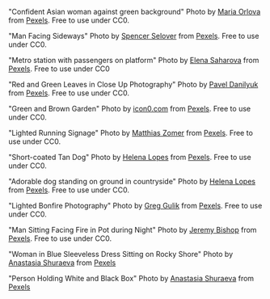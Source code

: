 "Confident Asian woman against green background"
Photo by [Maria Orlova](https://www.pexels.com/@orlovamaria?utm_content=attributionCopyText&utm_medium=referral&utm_source=pexels) from [Pexels](https://www.pexels.com/photo/confident-asian-woman-against-green-background-4906334/?utm_content=attributionCopyText&utm_medium=referral&utm_source=pexels). Free to use under CC0.

"Man Facing Sideways"
Photo by [Spencer Selover](https://www.pexels.com/@spencer-selover-142259?utm_content=attributionCopyText&utm_medium=referral&utm_source=pexels) from [Pexels](https://www.pexels.com/photo/man-facing-sideways-428364/?utm_content=attributionCopyText&utm_medium=referral&utm_source=pexels). Free to use under CC0.

"Metro station with passengers on platform"
Photo by [Elena Saharova](https://www.pexels.com/@eessoo?utm_content=attributionCopyText&utm_medium=referral&utm_source=pexels) from [Pexels](https://www.pexels.com/photo/metro-station-with-passengers-on-platform-5098043/?utm_content=attributionCopyText&utm_medium=referral&utm_source=pexels). Free to use under CC0

"Red and Green Leaves in Close Up Photography"
Photo by [Pavel Danilyuk](https://www.pexels.com/@pavel-danilyuk?utm_content=attributionCopyText&utm_medium=referral&utm_source=pexels) from [Pexels](https://www.pexels.com/photo/red-and-green-leaves-in-close-up-photography-5706204/?utm_content=attributionCopyText&utm_medium=referral&utm_source=pexels). Free to use under CC0.

"Green and Brown Garden"
Photo by [icon0.com](https://www.pexels.com/@freeimages9?utm_content=attributionCopyText&utm_medium=referral&utm_source=pexels) from [Pexels](https://www.pexels.com/photo/green-and-brown-garden-130154/?utm_content=attributionCopyText&utm_medium=referral&utm_source=pexels). Free to use under CC0.

"Lighted Running Signage"
Photo by [Matthias Zomer](https://www.pexels.com/@matthiaszomer?utm_content=attributionCopyText&utm_medium=referral&utm_source=pexels) from [Pexels](https://www.pexels.com/photo/lighted-running-signage-845265/?utm_content=attributionCopyText&utm_medium=referral&utm_source=pexels). Free to use under CC0.

"Short-coated Tan Dog"
Photo by [Helena Lopes](https://www.pexels.com/@wildlittlethingsphoto?utm_content=attributionCopyText&utm_medium=referral&utm_source=pexels) from [Pexels](https://www.pexels.com/photo/short-coated-tan-dog-2253275/?utm_content=attributionCopyText&utm_medium=referral&utm_source=pexels). Free to use under CC0.

"Adorable dog standing on ground in countryside"
Photo by [Helena Lopes](https://www.pexels.com/@wildlittlethingsphoto?utm_content=attributionCopyText&utm_medium=referral&utm_source=pexels) from [Pexels](https://www.pexels.com/photo/adorable-dog-standing-on-ground-in-countryside-4731094/?utm_content=attributionCopyText&utm_medium=referral&utm_source=pexels). Free to use under CC0.

"Lighted Bonfire Photography"
Photo by [Greg Gulik](https://www.pexels.com/@greg-gulik-349419?utm_content=attributionCopyText&utm_medium=referral&utm_source=pexels) from [Pexels](https://www.pexels.com/photo/lighted-bonfire-photography-1434598/?utm_content=attributionCopyText&utm_medium=referral&utm_source=pexels). Free to use under CC0.

"Man Sitting Facing Fire in Pot during Night"
Photo by [Jeremy Bishop](https://www.pexels.com/@jeremy-bishop-1260133) from [Pexels](https://www.pexels.com/photo/man-sitting-facing-fire-in-pot-during-night-2422968/). Free to use under CC0.

"Woman in Blue Sleeveless Dress Sitting on Rocky Shore"
Photo by [Anastasia Shuraeva](https://www.pexels.com/@anastasia-shuraeva?utm_content=attributionCopyText&utm_medium=referral&utm_source=pexels) from [Pexels](https://www.pexels.com/photo/woman-in-blue-sleeveless-dress-sitting-on-rocky-shore-4765116/?utm_content=attributionCopyText&utm_medium=referral&utm_source=pexels)

"Person Holding White and Black Box"
Photo by [Anastasia Shuraeva](https://www.pexels.com/@anastasia-shuraeva?utm_content=attributionCopyText&utm_medium=referral&utm_source=pexels) from [Pexels](https://www.pexels.com/photo/person-holding-white-and-black-box-4765080/?utm_content=attributionCopyText&utm_medium=referral&utm_source=pexels)
